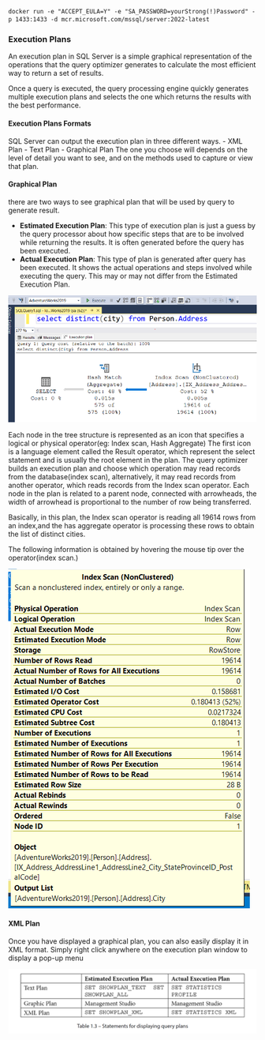 ```docker
docker run -e "ACCEPT_EULA=Y" -e "SA_PASSWORD=yourStrong(!)Password" -p 1433:1433 -d mcr.microsoft.com/mssql/server:2022-latest
```
### Execution Plans

An execution plan in SQL Server is a simple graphical 
representation of the operations that the query optimizer generates to calculate the most efficient way to return a set of results.

Once a query is executed, the query processing engine quickly generates multiple execution plans and selects the one which returns the results with the best performance. 

#### Execution Plans Formats

SQL Server can output the execution plan in three different ways.
    - XML Plan
    - Text Plan
    - Graphical Plan
The one you choose will depends on the level of detail you want to see, and on the methods used to capture or view that plan.

#### Graphical Plan
there are two ways to see graphical plan that will be used by query to generate result.

- **Estimated Execution Plan**: This type of execution plan is just a guess by the query processor about how specific steps that are to be involved while returning the results. It is often generated before the query has been executed.
- **Actual Execution Plan**: This type of plan is generated after query has been executed. It shows the actual operations and steps involved while executing the query. This may or may not differ from the Estimated Execution Plan.

![Execution plans](images/Execution%20Plans.PNG)

Each node in the tree structure is represented as an icon that specifies a logical or physical operator(eg: Index scan, Hash Aggregate) The first icon is a language element called the Result operator, which represent the select statement and is usually the root element in the plan.
The query optimizer builds an execution plan and choose which operation may read records from the database(index scan), alternatively, it may read records from another operator, which reads records from the Index scan operator. Each node in the plan is related to a parent node, connected with arrowheads, the width of arrowhead is proportional to the number of row being transferred.

Basically, in this plan, the Index scan operator is reading all 19614 rows from an index,and the has aggregate operator is processing these rows to obtain the list of distinct cities.

The following information is obtained by hovering the mouse tip over the operator(index scan.)

![tooltip information](images/Execution%20plan%20tooltip.PNG)

#### XML Plan

Once you have displayed a graphical plan, you can also easily display it in XML format. Simply right click
anywhere on the execution plan window to display a pop-up menu


![sql query](images/Execution%20plans%20options.PNG)

